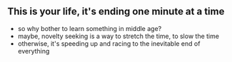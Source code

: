 ## This is your life, it's ending one minute at a time
- so why bother to learn something in middle age?
- maybe, novelty seeking is a way to stretch the time, to slow the time
- otherwise, it's speeding up and racing to the inevitable end of everything
